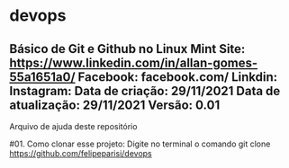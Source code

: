 # devops
Básico de Git e Github no Linux Mint
Site: https://www.linkedin.com/in/allan-gomes-55a1651a0/
Facebook: facebook.com/
Linkdin:
Instagram: 
Data de criação: 29/11/2021
Data de atualização: 29/11/2021
Versão: 0.01
--------------------------------------------------------------------
Arquivo de ajuda deste repositório


#01. Como clonar esse projeto: Digite no terminal o comando 
git clone https://github.com/felipeparisi/devops
